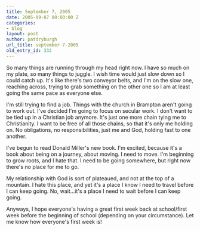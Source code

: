 ```yaml
---
title: September 7, 2005
date: 2005-09-07 00:00:00 Z
categories:
- blog
layout: post
author: patdryburgh
url_title: september-7-2005
old_entry_id: 332
---
```


So many things are running through my head right now. I have so much on my plate, so many things to juggle. I wish time would just slow down so I could catch up. It's like there's two conveyor belts, and I'm on the slow one, reaching across, trying to grab something on the other one so I am at least going the same pace as everyone else.

I'm still trying to find a job. Things with the church in Brampton aren't going to work out. I've decided I'm going to focus on secular work. I don't want to be tied up in a Christian job anymore. It's just one more chain tying me to Christianity. I want to be free of all those chains, so that it's only me holding on. No obligations, no responsibilities, just me and God, holding fast to one another. 

I've begun to read Donald Miller's new book. I'm excited, because it's a book about being on a journey, about moving. I need to move. I'm beginning to grow roots, and I hate that. I need to be going somewhere, but right now there's no place for me to go. 

My relationship with God is sort of plateaued, and not at the top of a mountain. I hate this place, and yet it's a place I know I need to travel before I can keep going. No, wait...it's a place I need to wait before I can keep going. 

Anyways, I hope everyone's having a great first week back at school/first week before the beginning of school (depending on your circumstance). Let me know how everyone's first week is!